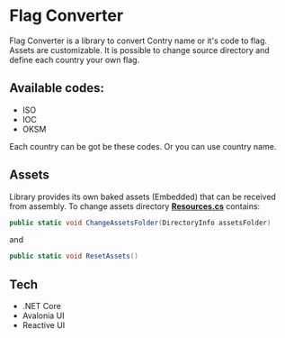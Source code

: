 # Flag Converter
Flag Converter is a library to convert Contry name or it's code to flag.
Assets are customizable. It is possible to change source directory and define each
country your own flag.
## Available codes:
- ISO
- IOC
- OKSM

Each country can be got be these codes. Or you can use country name.
## Assets
Library provides its own baked assets (Embedded) that can be received from assembly.
To change assets directory [**Resources.cs**](https://github.com/Dsquar-gys/FlagConverter/blob/master/CountryConverter/Resources.cs) contains:
```cs
public static void ChangeAssetsFolder(DirectoryInfo assetsFolder)
```
and
```cs
public static void ResetAssets()
```
## Tech
- .NET Core
- Avalonia UI
- Reactive UI
